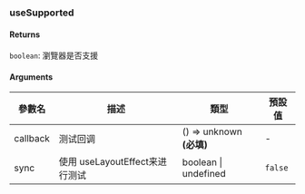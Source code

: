 ### useSupported

#### Returns
`boolean`: 瀏覽器是否支援

#### Arguments
|參數名|描述|類型|預設值|
|---|---|---|---|
|callback|测试回调|() => unknown  **(必填)**|-|
|sync|使用 useLayoutEffect来进行测试|boolean \| undefined |`false`|